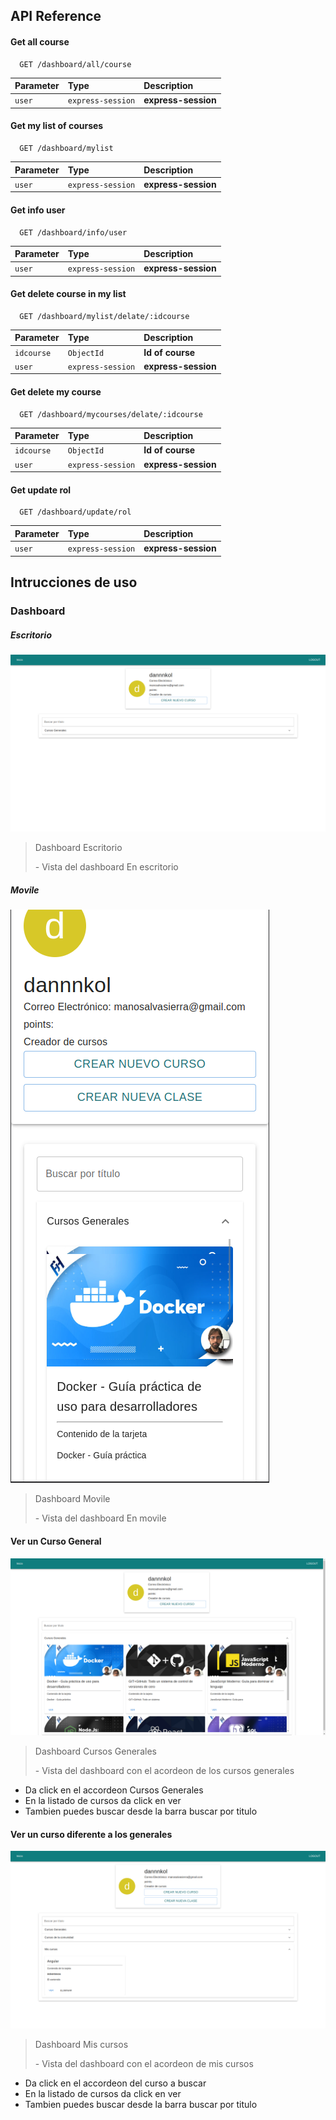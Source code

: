 ## API Reference

#### Get all course

```http
  GET /dashboard/all/course
```

| Parameter | Type     | Description                |
| :-------- | :------- | :------------------------- |
| `user` | `express-session` | **express-session** |

#### Get my list of courses

```http
  GET /dashboard/mylist
```

| Parameter | Type     | Description                |
| :-------- | :------- | :------------------------- |
| `user` | `express-session` | **express-session** |

#### Get info user

```http
  GET /dashboard/info/user
```

| Parameter | Type     | Description                |
| :-------- | :------- | :------------------------- |
| `user` | `express-session` | **express-session** |

#### Get delete course in my list

```http
  GET /dashboard/mylist/delate/:idcourse
```

| Parameter | Type     | Description                |
| :-------- | :------- | :------------------------- |
| `idcourse` | `ObjectId` | **Id of course** |
| `user` | `express-session` | **express-session** |

#### Get delete my course

```http
  GET /dashboard/mycourses/delate/:idcourse
```

| Parameter | Type     | Description                |
| :-------- | :------- | :------------------------- |
| `idcourse` | `ObjectId` | **Id of course** |
| `user` | `express-session` | **express-session** |

#### Get update rol

```http
  GET /dashboard/update/rol
```

| Parameter | Type     | Description                |
| :-------- | :------- | :------------------------- |
| `user` | `express-session` | **express-session** |

## Intrucciones de uso

### Dashboard

##### Escritorio

<img src="../Img/dashboard/Escritorio/dashboardsinacorneon.png" alt="dashboardsinacorneon">
<blockquote cite="">
  <p>Dashboard Escritorio</p>
  <footer>- Vista del dashboard En escritorio</footer>
</blockquote>

##### Movile

<img src="../Img/dashboard/movile/AcordeonMoviel.png" alt="AcordeonMoviel">
<blockquote cite="">
  <p>Dashboard Movile</p>
  <footer>- Vista del dashboard En movile</footer>
</blockquote>

#### Ver un Curso General

<img src="../Img/dashboard/Escritorio/AcordeonDeCursosGenerales.png" alt="AcordeonDeCursosGenerales">
<blockquote cite="">
  <p>Dashboard Cursos Generales</p>
  <footer>- Vista del dashboard con el acordeon de los cursos generales</footer>
</blockquote>

* Da click en el accordeon Cursos Generales
* En la listado de cursos da click en ver
* Tambien puedes buscar desde la barra buscar por titulo

#### Ver un curso diferente a los generales

<img src="../Img/dashboard/Escritorio/AcordeonMiscursos.png" alt="AcordeonMiscursos">
<blockquote cite="">
  <p>Dashboard Mis cursos</p>
  <footer>- Vista del dashboard con el acordeon de mis cursos</footer>
</blockquote>

* Da click en el accordeon del curso a buscar
* En la listado de cursos da click en ver
* Tambien puedes buscar desde la barra buscar por titulo
